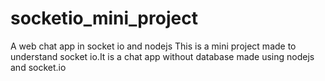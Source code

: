 # socketio_mini_project
A web chat app in socket io and nodejs
This is a mini project made to understand socket io.It is a chat app without database made using nodejs and socket.io
